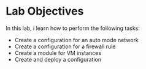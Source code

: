 # Lab Objectives

In this lab, i learn how to perform the following tasks:

* Create a configuration for an auto mode network
* Create a configuration for a firewall rule
* Create a module for VM instances
* Create and deploy a configuration